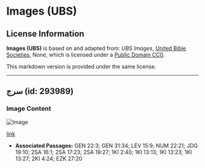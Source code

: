 # Images (UBS)

## License Information

**Images (UBS)** is based on and adapted from: _UBS Images_, [United Bible Societies](https://unitedbiblesocieties.org/), None, which is licensed under a [Public Domain CC0](https://creativecommons.org/public-domain/cc0/).

This markdown version is provided under the same license.



--------------------------------

## سرج (id: 293989)

### Image Content

![Image](https://cdn.aquifer.bible/aquifer-content/resources/Media/WEB-0526_saddle.jpg)

[link](https://cdn.aquifer.bible/aquifer-content/resources/Media/WEB-0526_saddle.jpg)

* **Associated Passages:** GEN 22:3; GEN 31:34; LEV 15:9; NUM 22:21; JDG 19:10; 2SA 16:1; 2SA 17:23; 2SA 19:27; 1KI 2:40; 1KI 13:13; 1KI 13:23; 1KI 13:27; 2KI 4:24; EZK 27:20

